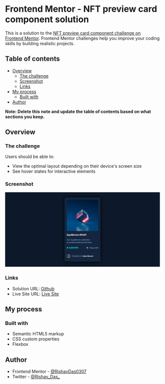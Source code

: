 # Frontend Mentor - NFT preview card component solution

This is a solution to the [NFT preview card component challenge on Frontend Mentor](https://www.frontendmentor.io/challenges/nft-preview-card-component-SbdUL_w0U). Frontend Mentor challenges help you improve your coding skills by building realistic projects. 

## Table of contents

- [Overview](#overview)
  - [The challenge](#the-challenge)
  - [Screenshot](#screenshot)
  - [Links](#links)
- [My process](#my-process)
  - [Built with](#built-with)
- [Author](#author)


**Note: Delete this note and update the table of contents based on what sections you keep.**

## Overview

### The challenge

Users should be able to:

- View the optimal layout depending on their device's screen size
- See hover states for interactive elements

### Screenshot

![](./design/screenshot.png)


### Links

- Solution URL: [Github](https://your-solution-url.com)
- Live Site URL: [Live Site](https://rishavdas0307.github.io/nft-preview-card-component-main/)

## My process

### Built with

- Semantic HTML5 markup
- CSS custom properties
- Flexbox

## Author

- Frontend Mentor - [@RishavDas0307](https://www.frontendmentor.io/profile/RishavDas0307)
- Twitter - [@Rishav_Das_](https://www.twitter.com/Rishav_Das_)

